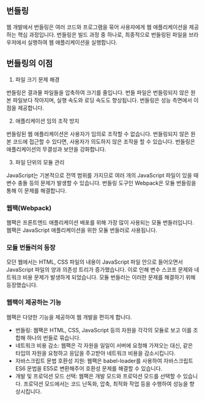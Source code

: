 ## 번들링

웹 개발에서 번들링은 여러 코드와 프로그램을 묶어 사용자에게 웹 애플리케이션을 제공하는 핵심 과정입니다. 번들링은 빌드 과정 중 하나로, 최종적으로 번들링된 파일을 브라우저에서 실행하여 웹 애플리케이션을 실행합니다.


## 번들링의 이점
1. 파일 크기 문제 해경

번들링은 결과물 파일들을 압축하여 크기를 줄입니다. 번들 파일은 번들링되지 않은 원본 파일보다 작아지며, 실행 속도와 로딩 속도도 향상됩니다. 번들링은 성능 측면에서 이점을 제공합니다.

2. 애플리케이션 임의 조작 방지

번들링된 웹 애플리케이션은 사용자가 임의로 조작할 수 없습니다. 번들링되지 않은 원본 코드에 접근할 수 있다면, 사용자가 의도하지 않은 조작을 할 수 있습니다. 번들링은 애플리케이션의 무결성과 보안을 강화합니다.

3. 파일 단위의 모듈 관리

JavaScript는 기본적으로 전역 범위를 가지므로 여러 개의 JavaScript 파일이 있을 때 변수 충돌 등의 문제가 발생할 수 있습니다. 번들링 도구인 Webpack은 모듈 번들링을 통해 이 문제를 해결합니다.

### 웹팩(Webpack)

웹팩은 프론트엔드 애플리케이션 배포를 위해 가장 많이 사용되는 모듈 번들러입니다. 웹팩은 JavaScript 애플리케이션을 위한 모듈 번들러로 사용됩니다.

### 모듈 번들러의 등장

모던 웹에서는 HTML, CSS 파일의 내용이 JavaScript 파일 안으로 들어오면서 JavaScript 파일의 양과 의존성 트리가 증가했습니다. 이로 인해 변수 스코프 문제와 네트워크 비용 문제가 발생하게 되었습니다. 모듈 번들러는 이러한 문제를 해결하기 위해 등장했습니다.

### 웹팩이 제공하는 기능

웹팩은 다양한 기능을 제공하여 웹 개발을 편히게 합니다.

- 번들링: 웹팩은 HTML, CSS, JavaScript 등의 자원을 각각의 모듈로 보고 이를 조합해 하나의 번들로 묶습니다.
- 네트워크 비용 감소: 웹팩은 각 자원을 일일이 서버에 요청해 가져오는 대신, 같은 타입의 자원을 요청하고 응답을 주고받아 네트워크 비용을 감소시킵니다.
- 자바스크립트 문법 호환성 지원: 웹팩은 babel-loader를 사용하여 자바스크립트 ES6 문법을 ES5로 변환해주어 호환성 문제를 해결할 수 있습니다.
- 개발 및 프로덕션 모드 선택: 웹팩은 개발 모드와 프로덕션 모드를 선택할 수 있습니다. 프로덕션 모드에서는 코드 난독화, 압축, 최적화 작업 등을 수행하여 성능을 향상시킵니다.

